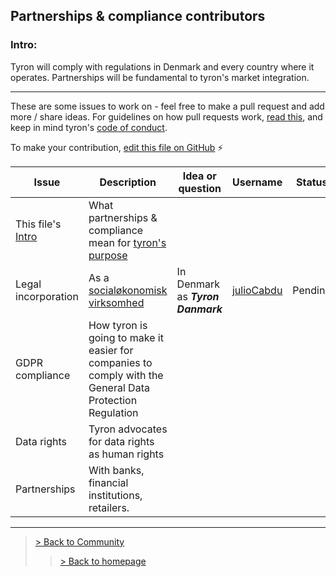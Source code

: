 ## Partnerships & compliance contributors
### Intro:  
Tyron will comply with regulations in Denmark and every country where it operates. Partnerships will be fundamental to tyron's market integration.

---

These are some issues to work on - feel free to make a pull request and add more / share ideas. For guidelines on how pull requests work, [read this](https://github.com/tyronNetwork/tyron/blob/master/CONTRIBUTING.md), and keep in mind tyron's [code of conduct](https://github.com/tyronNetwork/tyron/blob/master/CODE_OF_CONDUCT.md).

To make your contribution, [edit this file on GitHub](https://github.com/tyronNetwork/tyron/blob/master/community/contributors/partnerships&compliance.md) :zap:

| Issue | Description | Idea or question | Username | Status |
|---|---|---|---|---|
| This file's [Intro](#intro) | What partnerships & compliance mean for [tyron's purpose](https://www.tyron.network/#the-purpose-of-tyron)|
| Legal incorporation | As a [socialøkonomisk virksomhed](https://www.startupsvar.dk/socialoekonomisk-virksomhed) | In Denmark as ***Tyron Danmark*** | [julioCabdu](https://github.com/julioCabDu/) | Pending |
| GDPR compliance | How tyron is going to make it easier for companies to comply with the General Data Protection Regulation |
| Data rights | Tyron advocates for data rights as human rights |
| Partnerships | With banks, financial institutions, retailers.|

---

> <a href="/community"> > Back to Community </a>
>> <a href="/"> > Back to homepage </a>
